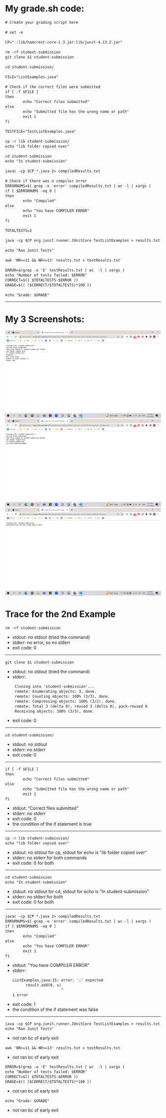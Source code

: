 # My grade.sh code:

```
# Create your grading script here

# set -e

CP=".:lib/hamcrest-core-1.3.jar:lib/junit-4.13.2.jar"

rm -rf student-submission
git clone $1 student-submission

cd student-submission/

FILE="ListExamples.java"

# Check if the correct files were submitted
if [ -f $FILE ]
then
        echo "Correct files submitted"
else
        echo "Submitted file has the wrong name or path"
        exit 1
fi

TESTFILE="TestListExamples.java"

cp -r lib student-submission/
echo "lib folder copied over"

cd student-submission
echo "In student-submission"

javac -cp $CP *.java 2> compiledResults.txt

# Check if there was a compiler error
ERRORNUMS=$( grep -o 'error' compiledResults.txt | wc -l | xargs )
if [ $ERRORNUMS -eq 0 ]
then
        echo "Compiled"
else
        echo "You have COMPILER ERROR"
        exit 1
fi

TOTALTESTS=2

java -cp $CP org.junit.runner.JUnitCore TestListExamples > results.txt

echo "Ran Junit Tests"

awk 'NR>=11 && NR<=13' results.txt > testResults.txt

ERROR=$(grep -o 'E' testResults.txt | wc  -l | xargs )
echo "Number of tests failed: $ERROR"
CORRECT=$(( $TOTALTESTS-$ERROR ))
GRADE=$(( ($CORRECT/$TOTALTESTS)*100 ))

echo "Grade: $GRADE"
```

---

# My 3 Screenshots:

![Img](/Images/good.png)
![Img](/Images/compileErr.png)
![Img](/Images/fileName.png)

# Trace for the 2nd Example

`rm -rf student-submission`

- stdout: no stdout (tried the command)
- stderr: no error, so no stderr
- exit code: 0

---

`git clone $1 student-submission`

- stdout: no stdout (tried the command)
- stderr:
  ```
   Cloning into 'student-submission'...
   remote: Enumerating objects: 3, done.
   remote: Counting objects: 100% (3/3), done.
   remote: Compressing objects: 100% (2/2), done.
   remote: Total 3 (delta 0), reused 3 (delta 0), pack-reused 0
   Receiving objects: 100% (3/3), done.
  ```
- exit code: 0

---

`cd student-submission/`

- stdout: no stdout
- stderr: no stderr
- exit code: 0

---

```
if [ -f $FILE ]
then
        echo "Correct files submitted"
else
        echo "Submitted file has the wrong name or path"
        exit 1
fi
```

- stdout: "Correct files submitted"
- stderr: no stderr
- exit code: 0
- the condition of the if statement is true

---

```
cp -r lib student-submission/
echo "lib folder copied over"
```

- stdout: no stdout for cp, stdout for echo is "lib folder copied over"
- stderr: no stderr for both commands
- exit code: 0 for both

---

```
cd student-submission
echo "In student-submission"
```

- stdout: no stdout for cd, stdout for echo is "In student-submission"
- stderr: no stderr for both
- exit code: 0 for both

---

```
javac -cp $CP *.java 2> compiledResults.txt
ERRORNUMS=$( grep -o 'error' compiledResults.txt | wc -l | xargs )
if [ $ERRORNUMS -eq 0 ]
then
        echo "Compiled"
else
        echo "You have COMPILER ERROR"
        exit 1
fi
```

- stdout: "You have COMPILER ERROR"
- stderr:
  ```
  ListExamples.java:15: error: ';' expected
        result.add(0, s)
                        ^
  1 error
  ```
- exit code: 1
- the condition of the if statement was false

---

```
java -cp $CP org.junit.runner.JUnitCore TestListExamples > results.txt
echo "Ran Junit Tests"
```

- not ran bc of early exit

`awk 'NR>=11 && NR<=13' results.txt > testResults.txt`

- not ran bc of early exit

```
ERROR=$(grep -o 'E' testResults.txt | wc  -l | xargs )
echo "Number of tests failed: $ERROR"
CORRECT=$(( $TOTALTESTS-$ERROR ))
GRADE=$(( ($CORRECT/$TOTALTESTS)*100 ))
```

- not ran bc of early exit

`echo "Grade: $GRADE"`

- not ran bc of early exit
